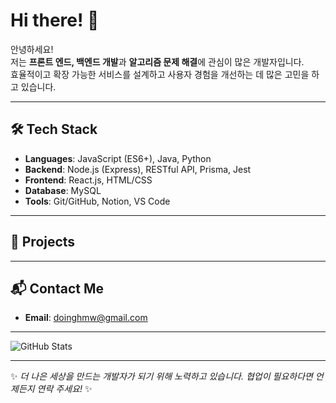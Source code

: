 # Hi there! 👋

안녕하세요!  
저는 **프론트 엔드, 백엔드 개발**과 **알고리즘 문제 해결**에 관심이 많은 개발자입니다.  
효율적이고 확장 가능한 서비스를 설계하고 사용자 경험을 개선하는 데 많은 고민을 하고 있습니다.

---

## 🛠️ Tech Stack
- **Languages**: JavaScript (ES6+), Java, Python
- **Backend**: Node.js (Express), RESTful API, Prisma, Jest
- **Frontend**: React.js, HTML/CSS
- **Database**: MySQL
- **Tools**: Git/GitHub, Notion, VS Code

---

## 📂 Projects


---

## 📬 Contact Me
- **Email**: doinghmw@gmail.com

---

![GitHub Stats](https://github-readme-stats.vercel.app/api?username=yourusername&show_icons=true&theme=tokyonight)

---

✨ *더 나은 세상을 만드는 개발자가 되기 위해 노력하고 있습니다. 협업이 필요하다면 언제든지 연락 주세요!* ✨
